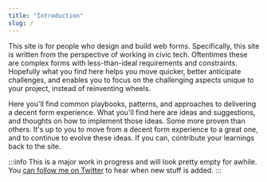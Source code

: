 ```yaml
---
title: "Introduction"
slug: /
---
```


This site is for people who design and build web forms. Specifically, this site is written from the perspective of working in civic tech. Oftentimes these are complex forms with less-than-ideal requirements and constraints. Hopefully what you find here helps you move quicker, better anticipate challenges, and enables you to focus on the challenging aspects unique to your project, instead of reinventing wheels.

Here you'll find common playbooks, patterns, and approaches to delivering a decent form experience. What you'll find here are ideas and suggestions, and thoughts on how to implement those ideas. Some more proven than others. It's up to you to move from a decent form experience to a great one, and to continue to evolve these ideas. If you can, contribute your learnings back to the site.

:::info
This is a major work in progress and will look pretty empty for awhile. You [can follow me on Twitter](https://twitter.com/sawyerh) to hear when new stuff is added.
:::
